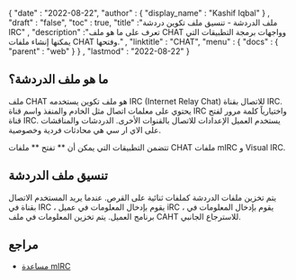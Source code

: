 {
  "date" : "2022-08-22",
  "author" : {
    "display_name" : "Kashif Iqbal"
} ,
  "draft" : "false",
  "toc" : true,
  "title" :"ملف الدردشة - تنسيق ملف تكوين دردشة IRC" ,
  "description" :"تعرف على ما هو ملف CHAT وواجهات برمجة التطبيقات التي يمكنها إنشاء ملفات CHAT وفتحها." ,
  "linktitle" : "CHAT",
  "menu" : {
    "docs" : {
      "parent" : "web"
}
} ,
  "lastmod" : "2022-08-22"
}

## ما هو ملف الدردشة؟

ملف CHAT هو ملف تكوين يستخدمه IRC (Internet Relay Chat) للاتصال بقناة IRC. يحتوي على معلمات اتصال مثل الخادم والمنفذ واسم قناة IRC واختيارياً كلمة مرور لفتح قناة IRC. يستخدم العميل الإعدادات للاتصال بالقنوات الأخرى. الدردشات والمناقشات على الاي ار سي هي محادثات فردية وخصوصية.

تتضمن التطبيقات التي يمكن أن ** تفتح ** ملفات CHAT ملفات mIRC و Visual IRC.

## تنسيق ملف الدردشة

يتم تخزين ملفات الدردشة كملفات ثنائية على القرص. عندما يريد المستخدم الاتصال بقناة في IRC ، يقوم بإدخال المعلومات في عميل iRC ، يقوم بإدخال المعلومات في برنامج العميل. يتم تخزين المعلومات في ملف CAHT للاسترجاع الجانبي.

## مراجع

* [مساعدة mIRC](https://www.mirc.com/help/html/index.html؟dcc.html)

